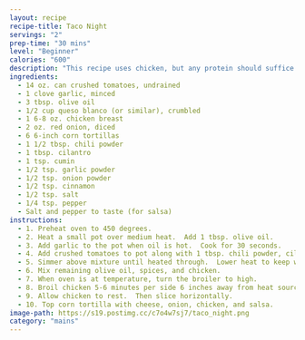```yaml
---
layout: recipe
recipe-title: Taco Night
servings: "2"
prep-time: "30 mins"
level: "Beginner"
calories: "600"
description: "This recipe uses chicken, but any protein should suffice."
ingredients:
  - 14 oz. can crushed tomatoes, undrained
  - 1 clove garlic, minced
  - 3 tbsp. olive oil
  - 1/2 cup queso blanco (or similar), crumbled
  - 1 6-8 oz. chicken breast
  - 2 oz. red onion, diced
  - 6 6-inch corn tortillas
  - 1 1/2 tbsp. chili powder
  - 1 tbsp. cilantro
  - 1 tsp. cumin
  - 1/2 tsp. garlic powder
  - 1/2 tsp. onion powder
  - 1/2 tsp. cinnamon
  - 1/2 tsp. salt
  - 1/4 tsp. pepper
  - Salt and pepper to taste (for salsa)
instructions:
  - 1. Preheat oven to 450 degrees.
  - 2. Heat a small pot over medium heat.  Add 1 tbsp. olive oil.
  - 3. Add garlic to the pot when oil is hot.  Cook for 30 seconds.
  - 4. Add crushed tomatoes to pot along with 1 tbsp. chili powder, cilantro, and salt and pepper to taste.
  - 5. Simmer above mixture until heated through.  Lower heat to keep warm (or place in the refrigerator for cooler salsa).
  - 6. Mix remaining olive oil, spices, and chicken.
  - 7. When oven is at temperature, turn the broiler to high.
  - 8. Broil chicken 5-6 minutes per side 6 inches away from heat source.
  - 9. Allow chicken to rest.  Then slice horizontally.
  - 10. Top corn tortilla with cheese, onion, chicken, and salsa.
image-path: https://s19.postimg.cc/c7o4w7sj7/taco_night.png
category: "mains"
---
```

